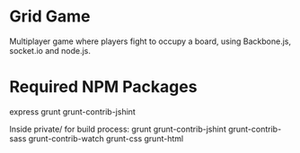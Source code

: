 Grid Game
========

Multiplayer game where players fight to occupy a board, using Backbone.js, socket.io and node.js.

Required NPM Packages
========
express
grunt
grunt-contrib-jshint

Inside private/ for build process:
grunt
grunt-contrib-jshint
grunt-contrib-sass
grunt-contrib-watch
grunt-css
grunt-html
